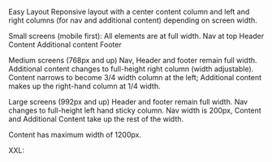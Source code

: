 Easy Layout
Reponsive layout with a center content column and left and right columns (for nav and additional content) depending on screen width.

Small screens (mobile first):
All elements are at full width.
Nav at top
Header
Content
Additional content
Footer

Medium screens (768px and up)
Nav, Header and footer remain full width.
Additional content changes to full-height right column (width adjustable).
Content narrows to become 3/4 width column at the left; Additional content makes up the right-hand column at 1/4 width.

Large screens (992px and up)
Header and footer remain full width.
Nav changes to full-height left hand sticky column.
Nav width is 200px, Content and Additional Content take up the rest of the width.

Content has maximum width of 1200px.

XXL:
